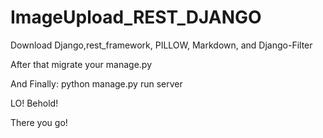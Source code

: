 # ImageUpload_REST_DJANGO
Download Django,rest_framework, PILLOW, Markdown, and Django-Filter

After that migrate your manage.py 

And Finally: python manage.py run server 

LO! Behold! 

There you go!
